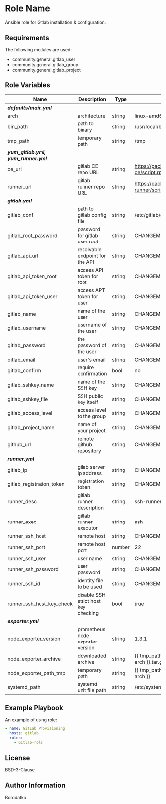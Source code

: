 Role Name
=========

Ansible role for Gitlab installation & configuration.


Requirements
------------

The following modules are used:
 - community.general.gitlab_user
 - community.general.gitlab_group
 - community.general.gitlab_project


Role Variables
--------------
| Name | Description | Type | Default Value|
|------|-------------|------|---------|
| ***defaults/main.yml*** |
| arch | architecture  | string | linux-amd64 |
| bin_path | path to binary  | string | /usr/local/bin |
| tmp_path | temporary path  | string | /tmp |
| ***yum_gitlab.yml, yum_runner.yml*** |
| ce_url | gitlab CE repo URL | string | https://packages.gitlab.com/install/repositories/gitlab/gitlab-ce/script.rpm.sh |
| runner_url | gitlab runner repo URL | string | https://packages.gitlab.com/install/repositories/runner/gitlab-runner/script.rpm.sh |
| ***gitlab.yml*** |
| gitlab_conf | path to gitlab config file | string | /etc/gitlab/gitlab.rb |
| gitlab_root_password | password for gitlab user root | string | CHANGEME |
| gitlab_api_url | resolvable endpoint for the API | string | CHANGEME |
| gitlab_api_token_root | access API token for root | string | CHANGEME |
| gitlab_api_token_user | access APT token for user | string | CHANGEME |
| gitlab_name | name of the user | string | CHANGEME |
| gitlab_username | username of the user | string | CHANGEME |
| gitlab_password | the password of the user | string | CHANGEME |
| gitlab_email | user's email | string | CHANGEME |
| gitlab_confirm | require confirmation | bool | no |
| gitlab_sshkey_name | name of the SSH key | string | CHANGEME |
| gitlab_sshkey_file | SSH public key itself | string | CHANGEME |
| gitlab_access_level | access level to the group | string | CHANGEME |
| gitlab_project_name | name of your project | string | CHANGEME |
| github_url | remote github repository | string | CHANGEME |
| ***runner.yml*** |
| gitlab_ip | gilab server ip address| string | CHANGEME |
| gitlab_registration_token | registration token | string | CHANGEME |
| runner_desc | gitlab runner description | string | ssh-runner |
| runner_exec | gitlab runner executor | string | ssh |
| runner_ssh_host | remote host | string | CHANGEME |
| runner_ssh_port | remote host port | number | 22 |
| runner_ssh_user | user name | string | CHANGEME |
| runner_ssh_password | user password | string | CHANGEME |
| runner_ssh_id | identity file to be used | string | CHANGEME |
| runner_ssh_host_key_check | disable SSH strict host key checking | bool | true |
| ***exporter.yml*** |
| node_exporter_version | prometheus node exporter version | string | 1.3.1 |
| node_exporter_archive | downloaded archive | string | {{ tmp_path }}/node_exporter-{{ node_exporter_version }}.{{ arch }}.tar.gz |
| node_exporter_path_tmp | temporary path | string | {{ tmp_path }}/node_exporter-{{ node_exporter_version }}.{{ arch }} |
| systemd_path | systemd unit file path | string | /etc/systemd/system |


Example Playbook
----------------

An example of using role:

```yaml
- name: GitLab Provisioning
  hosts: gitlab
  roles:
    - Gitlab-role
```


License
-------

BSD-3-Clause


Author Information
------------------

Borodatko
